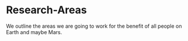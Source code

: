 # Research-Areas
We outline the areas we are going to work for the benefit of all people on Earth and maybe Mars.
